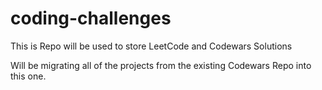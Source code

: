 # coding-challenges
This is Repo will be used to store LeetCode and Codewars Solutions


Will be migrating all of the projects from the existing Codewars Repo into this one.
